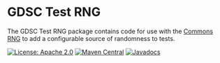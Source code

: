 GDSC Test RNG
=============

The GDSC Test RNG package contains code for use with the 
[Commons RNG](https://commons.apache.org/proper/commons-rng/) to add
a configurable source of randomness to tests.

[![License: Apache 2.0](https://img.shields.io/badge/License-Apache%20v2-blue.svg)](https://www.apache.org/licenses/LICENSE-2.0)
[![Maven Central](https://img.shields.is/maven-central/v/uk.ac.sussex.gdsc/gdsc-test-rng/)](https://img.shields.is/maven-central/v/uk.ac.sussex.gdsc/gdsc-test-rng/)
[![Javadocs](https://javadoc.io/badge2/uk.ac.sussex.gdsc/gdsc-test-rng/javadoc.svg)](https://javadoc.io/doc/uk.ac.sussex.gdsc/gdsc-test-rng)
